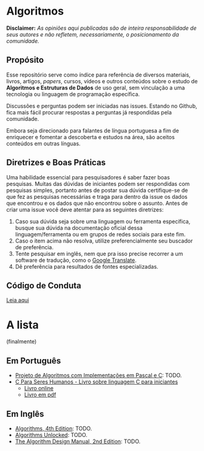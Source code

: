 # Algoritmos

**Disclaimer:** _As opiniões aqui publicadas são de inteira responsabilidade de seus autores e não refletem, necessariamente, o posicionamento da comunidade._ 


## Propósito

Esse repositório serve como índice para referência de diversos materiais, livros, artigos, *papers*, cursos, vídeos e outros conteúdos sobre o estudo de **Algoritmos e Estruturas de Dados** de uso geral, sem vinculação a uma tecnologia ou linguagem de programação específica.

Discussões e perguntas podem ser iniciadas nas issues. Estando no Github, fica mais fácil procurar respostas a perguntas já respondidas pela comunidade.

Embora seja direcionado para falantes de língua portuguesa a fim de enriquecer e fomentar a descoberta e estudos na área, são aceitos conteúdos em outras línguas.


## Diretrizes e Boas Práticas

Uma habilidade essencial para pesquisadores é saber fazer boas pesquisas. Muitas das dúvidas de iniciantes podem ser respondidas com pesquisas simples, portanto antes de postar sua dúvida certifique-se de que fez as pesquisas necessárias e traga para dentro da issue os dados que encontrou e os dados que não encontrou sobre o assunto. Antes de criar uma issue você deve atentar para as seguintes diretrizes:

1. Caso sua dúvida seja sobre uma linguagem ou ferramenta específica, busque sua dúvida na documentação oficial dessa linguagem/ferramenta ou em grupos de redes sociais para este fim.
2. Caso o item acima não resolva, utilize preferencialmente seu buscador de preferência.
3. Tente pesquisar em inglês, nem que pra isso precise recorrer a um software de tradução, como o [Google Translate](https://translate.google.com).
4. Dê preferência para resultados de fontes especializadas.


## Código de Conduta

[Leia aqui](https://github.com/geovanisouza92/algoritmos/blob/master/CODE_OF_CONDUCT.md)

# A lista

(finalmente)

## Em Português

- [Projeto de Algoritmos com Implementações em Pascal e C](http://www2.dcc.ufmg.br/livros/algoritmos/index.php): TODO.
- [C Para Seres Humanos - Livro sobre linguagem C para iniciantes](http://github.com/RoboCopGay/CParaSeresHumanos/releases)
  - [Livro online](http://robocopgay.github.io/CParaSeresHumanos)
  - [Livro em pdf](https://raw.githubusercontent.com/RoboCopGay/CParaSeresHumanos/master/c-para-seres-humanos.pdf)

## Em Inglês

- [Algorithms, 4th Edition](http://algs4.cs.princeton.edu/home/): TODO.
- [Algorithms Unlocked](https://mitpress.mit.edu/books/algorithms-unlocked): TODO.
- [The Algorithm Design Manual, 2nd Edition](http://www.algorist.com/): TODO.
